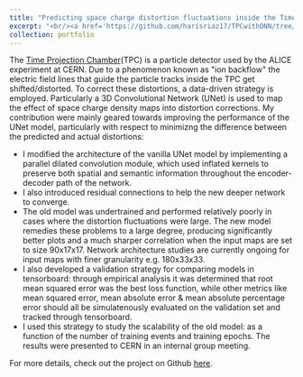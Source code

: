 ```yaml
---
title: "Predicting space charge distortion fluctuations inside the Time Projection Chamber (TPC) with UNet"
excerpt: "<br/><a href='https://github.com/harisriaz17/TPCwithDNN/tree/ResDUNet'>https://github.com/harisriaz17/TPCwithDNN/tree/ResDUNet</a><br/><img src='../images/DUNet_ResDUNet.png' width='500' height = '500'/><br/><img src='../images/unet_performance_comparison.png' width='500' height = '500'/>"
collection: portfolio
---
```


The [Time Projection Chamber](http://aliceinfo.cern.ch/Public/en/Chapter2/Chap2_TPC.html)(TPC) is a particle detector used by the ALICE experiment at CERN. Due to a phenomenon known as "ion backflow" the electric field lines that guide the particle tracks inside the TPC get shifted/distorted. To correct these distortions, a data-driven strategy is employed. Particularly a 3D Convolutional Network (UNet) is used to map the effect of space charge density maps into distortion corrections. My contribution were mainly geared towards improving the performance of the UNet model, particularly with respect to minimizng the difference between the predicted and actual distortions:
* I modified the architecture of the vanilla UNet model by implementing a parallel dilated convolution module, which used inflated kernels to preserve both spatial and semantic information throughout the encoder-decoder path of the network. 
* I also introduced residual connections to help the new deeper network to converge.
* The old model was undertrained and performed relatively poorly in cases where the distortion fluctuations were large. The new model remedies these problems to a large degree, producing significantly better plots and a much sharper correlation when the input maps are set to size 90x17x17. Network architecture studies are currently ongoing for input maps with finer granularity e.g. 180x33x33.
* I also developed a validation strategy for comparing models in tensorboard: through empirical analysis it was determined that root mean squared error was the best loss function, while other metrics like mean squared error, mean absolute error & mean absolute percentage error should all be simulatenously evaluated on the validation set and tracked through tensorboard. 
* I used this strategy to study the scalability of the old model: as a function of the number of training events and training epochs. The results were presented to CERN in an internal group meeting.   

For more details, check out the project on Github [here](https://github.com/harisriaz17/TPCwithDNN/tree/ResDUNet).